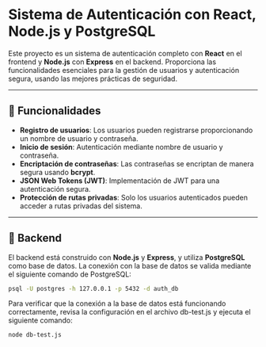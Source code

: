 # Sistema de Autenticación con React, Node.js y PostgreSQL

Este proyecto es un sistema de autenticación completo con **React** en el frontend y **Node.js** con **Express** en el backend. Proporciona las funcionalidades esenciales para la gestión de usuarios y autenticación segura, usando las mejores prácticas de seguridad.

---

## 🚀 Funcionalidades

- **Registro de usuarios**: Los usuarios pueden registrarse proporcionando un nombre de usuario y contraseña.
- **Inicio de sesión**: Autenticación mediante nombre de usuario y contraseña.
- **Encriptación de contraseñas**: Las contraseñas se encriptan de manera segura usando **bcrypt**.
- **JSON Web Tokens (JWT)**: Implementación de JWT para una autenticación segura.
- **Protección de rutas privadas**: Solo los usuarios autenticados pueden acceder a rutas privadas del sistema.

---

## 🔧 Backend

El backend está construido con **Node.js** y **Express**, y utiliza **PostgreSQL** como base de datos. La conexión con la base de datos se valida mediante el siguiente comando de PostgreSQL:

```bash
psql -U postgres -h 127.0.0.1 -p 5432 -d auth_db

```
Para verificar que la conexión a la base de datos está funcionando correctamente, revisa la configuración en el archivo db-test.js y ejecuta el siguiente comando:

```bash
node db-test.js
